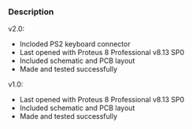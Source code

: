 ### Description

v2.0:
- Incloded PS2 keyboard connector
- Last opened with Proteus 8 Professional v8.13 SP0
- Included schematic and PCB layout
- Made and tested successfully


v1.0:
- Last opened with Proteus 8 Professional v8.13 SP0
- Included schematic and PCB layout
- Made and tested successfully


